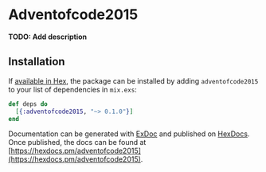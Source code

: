 # Adventofcode2015

**TODO: Add description**

## Installation

If [available in Hex](https://hex.pm/docs/publish), the package can be installed
by adding `adventofcode2015` to your list of dependencies in `mix.exs`:

```elixir
def deps do
  [{:adventofcode2015, "~> 0.1.0"}]
end
```

Documentation can be generated with [ExDoc](https://github.com/elixir-lang/ex_doc)
and published on [HexDocs](https://hexdocs.pm). Once published, the docs can
be found at [https://hexdocs.pm/adventofcode2015](https://hexdocs.pm/adventofcode2015).

